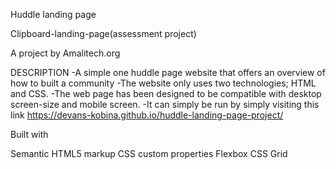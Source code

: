 Huddle landing page

Clipboard-landing-page(assessment project)

A project by Amalitech.org

DESCRIPTION -A simple one huddle page website that offers an overview of how to built a community -The website only uses two technologies; HTML and CSS. -The web page has been designed to be compatible with desktop screen-size and mobile screen. -It can simply be run by simply visiting this link https://devans-kobina.github.io/huddle-landing-page-project/

Built with

Semantic HTML5 markup
CSS custom properties
Flexbox
CSS Grid
